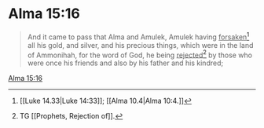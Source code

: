 # Alma 15:16

> And it came to pass that Alma and Amulek, Amulek having <u>forsaken</u>[^a] all his gold, and silver, and his precious things, which were in the land of Ammonihah, for the word of God, he being <u>rejected</u>[^b] by those who were once his friends and also by his father and his kindred;

[Alma 15:16](https://www.churchofjesuschrist.org/study/scriptures/bofm/alma/15?lang=eng&id=p16#p16)


[^a]: [[Luke 14.33|Luke 14:33]]; [[Alma 10.4|Alma 10:4.]]
[^b]: TG [[Prophets, Rejection of]].
